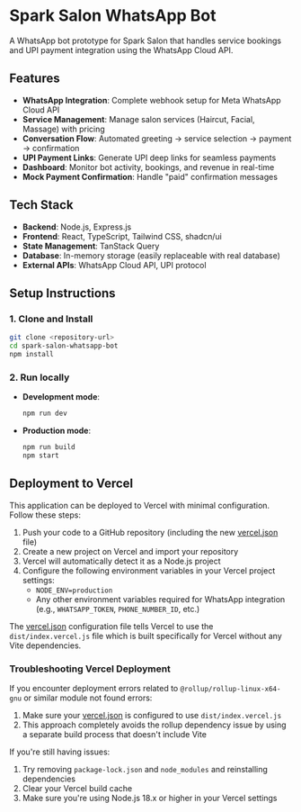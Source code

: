 # Spark Salon WhatsApp Bot

A WhatsApp bot prototype for Spark Salon that handles service bookings and UPI payment integration using the WhatsApp Cloud API.

## Features

- **WhatsApp Integration**: Complete webhook setup for Meta WhatsApp Cloud API
- **Service Management**: Manage salon services (Haircut, Facial, Massage) with pricing
- **Conversation Flow**: Automated greeting → service selection → payment → confirmation
- **UPI Payment Links**: Generate UPI deep links for seamless payments
- **Dashboard**: Monitor bot activity, bookings, and revenue in real-time
- **Mock Payment Confirmation**: Handle "paid" confirmation messages

## Tech Stack

- **Backend**: Node.js, Express.js
- **Frontend**: React, TypeScript, Tailwind CSS, shadcn/ui
- **State Management**: TanStack Query
- **Database**: In-memory storage (easily replaceable with real database)
- **External APIs**: WhatsApp Cloud API, UPI protocol

## Setup Instructions

### 1. Clone and Install

```bash
git clone <repository-url>
cd spark-salon-whatsapp-bot
npm install
```

### 2. Run locally

- **Development mode**:
  ```bash
  npm run dev
  ```

- **Production mode**:
  ```bash
  npm run build
  npm start
  ```

## Deployment to Vercel

This application can be deployed to Vercel with minimal configuration. Follow these steps:

1. Push your code to a GitHub repository (including the new [vercel.json](file:///Users/abinalias/Documents/Whatsapp-bot-for-consumer/vercel.json) file)
2. Create a new project on Vercel and import your repository
3. Vercel will automatically detect it as a Node.js project
4. Configure the following environment variables in your Vercel project settings:
   - `NODE_ENV=production`
   - Any other environment variables required for WhatsApp integration (e.g., `WHATSAPP_TOKEN`, `PHONE_NUMBER_ID`, etc.)

The [vercel.json](file:///Users/abinalias/Documents/Whatsapp-bot-for-consumer/vercel.json) configuration file tells Vercel to use the `dist/index.vercel.js` file which is built specifically for Vercel without any Vite dependencies.

### Troubleshooting Vercel Deployment

If you encounter deployment errors related to `@rollup/rollup-linux-x64-gnu` or similar module not found errors:

1. Make sure your [vercel.json](file:///Users/abinalias/Documents/Whatsapp-bot-for-consumer/vercel.json) is configured to use `dist/index.vercel.js`
2. This approach completely avoids the rollup dependency issue by using a separate build process that doesn't include Vite

If you're still having issues:
1. Try removing `package-lock.json` and `node_modules` and reinstalling dependencies
2. Clear your Vercel build cache
3. Make sure you're using Node.js 18.x or higher in your Vercel settings